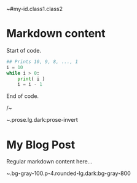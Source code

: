 ~#my-id.class1.class2

# Markdown content

Start of code.

```python
## Prints 10, 9, 8, ..., 1
i = 10
while i > 0:
    print( i )
    i = i - 1
```

End of code.

/~

~.prose.lg.dark:prose-invert

# My Blog Post

Regular markdown content here...

~.bg-gray-100.p-4.rounded-lg.dark:bg-gray-800
